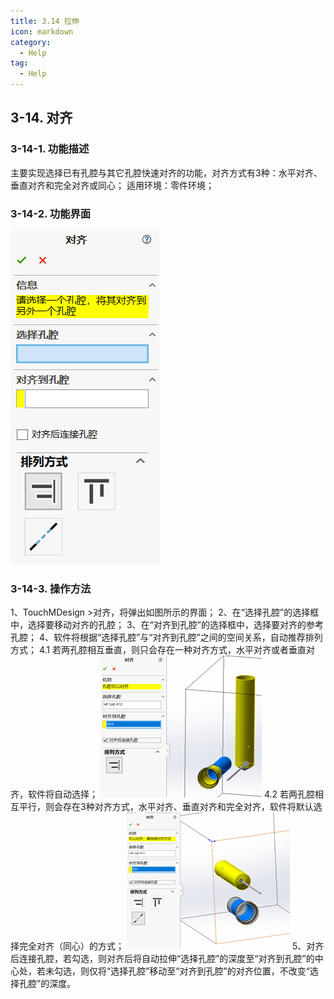 ```yaml
---
title: 3.14 拉伸
icon: markdown
category:
  - Help
tag:
  - Help
---
```


## 3-14. 对齐
### 3-14-1. 功能描述
主要实现选择已有孔腔与其它孔腔快速对齐的功能，对齐方式有3种：水平对齐、垂直对齐和完全对齐或同心；
适用环境：零件环境；
### 3-14-2. 功能界面
![图片](/images/24985183.png)
### 3-14-3. 操作方法
1、TouchMDesign >对齐，将弹出如图所示的界面；
2、在“选择孔腔”的选择框中，选择要移动对齐的孔腔；
3、在“对齐到孔腔”的选择框中，选择要对齐的参考孔腔；
4、软件将根据“选择孔腔”与“对齐到孔腔”之间的空间关系，自动推荐排列方式；
4.1 若两孔腔相互垂直，则只会存在一种对齐方式，水平对齐或者垂直对齐，软件将自动选择；
![图片](/images/24985195.png)
4.2 若两孔腔相互平行，则会存在3种对齐方式，水平对齐、垂直对齐和完全对齐，软件将默认选择完全对齐（同心）的方式；
![图片](/images/24985202.png)
5、对齐后连接孔腔，若勾选，则对齐后将自动拉伸“选择孔腔”的深度至“对齐到孔腔”的中心处，若未勾选，则仅将“选择孔腔”移动至“对齐到孔腔”的对齐位置，不改变“选择孔腔”的深度。